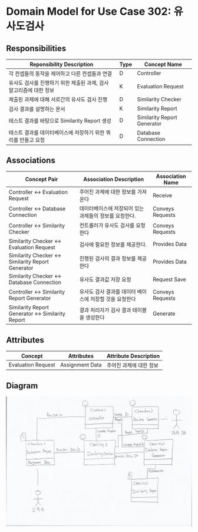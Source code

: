 # Domain Model for Use Case 302: 유사도검사

## Responsibilities
| Reponsibility Description | Type | Concept Name |
| - | - | - |
| 각 컨셉들의 동작을 제어하고 다른 컨셉들과 연결 | D | Controller |
| 유사도 검사를 진행하기 위한 제출된 과제, 검사 알고리즘에 대한 정보  | K | Evaluation Request |
| 제출된 과제에 대해 서로간의 유사도 검사 진행 | D | Similarity Checker |
| 검사 결과를 설명하는 문서 | K | Similarity Report |
| 테스트 결과를 바탕으로 Similarity Report 생성 | D | Similarity Report Generator | 
| 테스트 결과를 데이터베이스에 저장하기 위한 쿼리를 만들고 요청 | D | Database Connection |

## Associations
| Concept Pair | Association Description | Association Name |
| - | - | - |
| Controller <-> Evaluation Request | 주어진 과제에 대한 정보를 가져온다 | Receive |
| Controller <-> Database Connection | 데이터베이스에 저장되어 있는 과제들의 정보를 요청한다. | Conveys Requests |
| Controller <-> Similarity Checker | 컨트롤러가 유사도 검사를 요청한다 | Conveys Requests |
| Similarity Checker <-> Evaluation Request | 검사에 필요한 정보를 제공한다. | Provides Data |
| Similarity Checker <-> Similarity Report Generator | 진행된 검사의 결과 정보를 제공한다 | Provides Data |
| Similarity Checker <-> Database Connection | 유사도 결과값 저장 요청 | Request Save |
| Controller <-> Similarity Report Generator | 유사도 검사 결과를 데이터 베이스에 저장할 것을 요청한다 | Conveys Requests |
| Similarity Report Generator <-> Similarity Report | 결과 처리자가 검사 결과 테이블을 생성한다 | Generate |


## Attributes
| Concept | Attributes | Attribute Description |
| - | - | - |
| Evaluation Request | Assignment Data | 주어진 과제에 대한 정보 |

## Diagram

![Domain Model Diagram for UC 302](img/Domain_Model_302_Diagram.jpg)